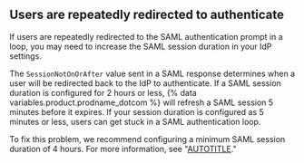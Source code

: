 ## Users are repeatedly redirected to authenticate

If users are repeatedly redirected to the SAML authentication prompt in a loop, you may need to increase the SAML session duration in your IdP settings.

The `SessionNotOnOrAfter` value sent in a SAML response determines when a user will be redirected back to the IdP to authenticate. If a SAML session duration is configured for 2 hours or less, {% data variables.product.prodname_dotcom %} will refresh a SAML session 5 minutes before it expires. If your session duration is configured as 5 minutes or less, users can get stuck in a SAML authentication loop.

To fix this problem, we recommend configuring a minimum SAML session duration of 4 hours. For more information, see "[AUTOTITLE](/admin/identity-and-access-management/using-saml-for-enterprise-iam/saml-configuration-reference#session-duration-and-timeout)."
